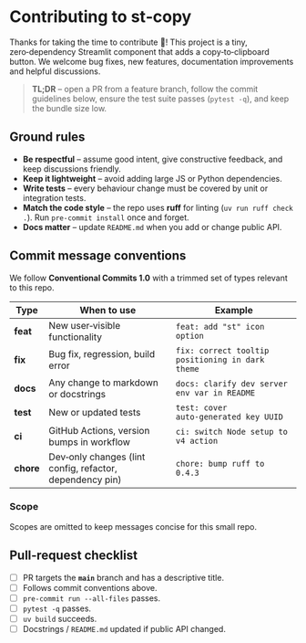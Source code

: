 # Contributing to **st‑copy**

Thanks for taking the time to contribute 🎉!  This project is a tiny, zero‑dependency Streamlit component that adds a copy‑to‑clipboard button.  We welcome bug fixes, new features, documentation improvements and helpful discussions.

> **TL;DR** – open a PR from a feature branch, follow the commit guidelines below, ensure the test suite passes (`pytest -q`), and keep the bundle size low.

## Ground rules

* **Be respectful** – assume good intent, give constructive feedback, and keep discussions friendly.
* **Keep it lightweight** – avoid adding large JS or Python dependencies.
* **Write tests** – every behaviour change must be covered by unit or integration tests.
* **Match the code style** – the repo uses **ruff** for linting (`uv run ruff check .`).  Run `pre‑commit install` once and forget.
* **Docs matter** – update `README.md` when you add or change public API.

## Commit message conventions

We follow **Conventional Commits 1.0** with a trimmed set of types relevant to this repo.

| Type      | When to use                                              | Example                                          |
| --------- | -------------------------------------------------------- | ------------------------------------------------ |
| **feat**  | New user‑visible functionality                           | `feat: add "st" icon option`                   |
| **fix**   | Bug fix, regression, build error                         | `fix: correct tooltip positioning in dark theme` |
| **docs**  | Any change to markdown or docstrings                     | `docs: clarify dev server env var in README`     |
| **test**  | New or updated tests                                     | `test: cover auto‑generated key UUID`            |
| **ci**    | GitHub Actions, version bumps in workflow                | `ci: switch Node setup to v4 action`             |
| **chore** | Dev‑only changes (lint config, refactor, dependency pin) | `chore: bump ruff to 0.4.3`                      |

### Scope

Scopes are omitted to keep messages concise for this small repo.

## Pull‑request checklist

* [ ] PR targets the **`main`** branch and has a descriptive title.
* [ ] Follows commit conventions above.
* [ ] `pre‑commit run --all-files` passes.
* [ ] `pytest -q` passes.
* [ ] `uv build` succeeds.
* [ ] Docstrings / `README.md` updated if public API changed.
